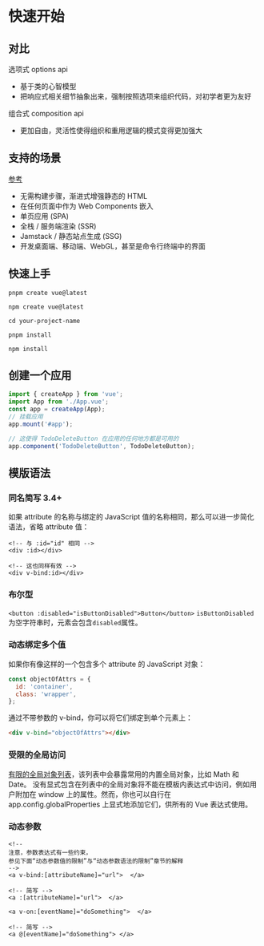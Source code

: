 # 快速开始

## 对比

选项式 options api

- 基于类的心智模型
- 把响应式相关细节抽象出来，强制按照选项来组织代码，对初学者更为友好

组合式 composition api

- 更加自由，灵活性使得组织和重用逻辑的模式变得更加强大

## 支持的场景

[参考](https://cn.vuejs.org/guide/extras/ways-of-using-vue.html)

- 无需构建步骤，渐进式增强静态的 HTML
- 在任何页面中作为 Web Components 嵌入
- 单页应用 (SPA)
- 全栈 / 服务端渲染 (SSR)
- Jamstack / 静态站点生成 (SSG)
- 开发桌面端、移动端、WebGL，甚至是命令行终端中的界面

## 快速上手

```shell
pnpm create vue@latest

npm create vue@latest

cd your-project-name

pnpm install

npm install
```

## 创建一个应用

```javascript
import { createApp } from 'vue';
import App from './App.vue';
const app = createApp(App);
// 挂载应用
app.mount('#app');

// 这使得 TodoDeleteButton 在应用的任何地方都是可用的
app.component('TodoDeleteButton', TodoDeleteButton);
```

## 模版语法

### 同名简写 3.4+

如果 attribute 的名称与绑定的 JavaScript 值的名称相同，那么可以进一步简化语法，省略 attribute 值：

```vue
<!-- 与 :id="id" 相同 -->
<div :id></div>

<!-- 这也同样有效 -->
<div v-bind:id></div>
```

### 布尔型

`<button :disabled="isButtonDisabled">Button</button>`
`isButtonDisabled`为空字符串时，元素会包含`disabled`属性。

### 动态绑定多个值

如果你有像这样的一个包含多个 attribute 的 JavaScript 对象：

```javascript
const objectOfAttrs = {
  id: 'container',
  class: 'wrapper',
};
```

通过不带参数的 v-bind，你可以将它们绑定到单个元素上：

```html
<div v-bind="objectOfAttrs"></div>
```

### 受限的全局访问

[有限的全局对象列表](https://github.com/vuejs/core/blob/main/packages/shared/src/globalsWhitelist.ts#L3)，该列表中会暴露常用的内置全局对象，比如 Math 和 Date。
没有显式包含在列表中的全局对象将不能在模板内表达式中访问，例如用户附加在 window 上的属性。然而，你也可以自行在 app.config.globalProperties 上显式地添加它们，供所有的 Vue 表达式使用。

### 动态参数

```vue
<!--
注意，参数表达式有一些约束，
参见下面“动态参数值的限制”与“动态参数语法的限制”章节的解释
-->
<a v-bind:[attributeName]="url">  </a>

<!-- 简写 -->
<a :[attributeName]="url">  </a>

<a v-on:[eventName]="doSomething">  </a>

<!-- 简写 -->
<a @[eventName]="doSomething"> </a>
```
